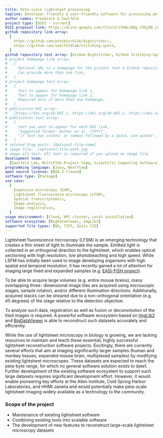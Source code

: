 ```yaml
---
title: Peta-scale lightsheet processing
tagline: Developer-friendly & user-friendly software for processing peta-byte scale lightsheet datasets.
author names: Preibisch & Saalfeld
project type: [OSSI - current]
OSSI proposal link: https://drive.google.com/file/d/17m9LCBOg_YXQj0Q_LOsGYDOnSd_88ONJ/view
github repository link array:
  [
    https://github.com/preibischlab/bigstitcher/,
    https://github.com/saalfeldlab/stitching-spark,
  ]
github repository text array: [GitHub BigStitcher, GitHub Stitching-Spark]
# project homepage link array:
#   [
#     Optional URL to a homepage for the project (not a GitHub repository),
#     Can provide more than one link,
#   ]
# project homepage text array:
#   [
#     Text to appear for homepage link 1,
#     Text to appear for homepage link 2,
#     Required only if more than one homepage,
#   ]
# publication DOI array:
#   [https://doi.org/10.DOI.1, https://doi.org/10.DOI.2, https://doi.org/10.DOI.n]
# publication text array:
#   [
#     text you want to appear for each DOI link,
#     "Suggested format: Author et al. (YYYY)",
#     "if text has colons: or commas followed by a space, use quotes",
#   ]
# related blog posts: [Optional-file-name]
# image file: ./optional-file-path.jpg
# image alt text: Alt text is required if you upload an image file
development team:
  [Saalfeld Lab, MultiFISH Project Team, Scientific Computing Software]
programming language: [Java, Nextflow]
open source license: [BSD-3 Clause]
software type: [Package]
use case:
  [
    Expansion microscopy (ExM),
    Lightsheet fluorescence microscopy (LFSM),
    Spatial transcriptomics,
    Image analysis,
    Image registration,
  ]
usage environment: [Cloud, HPC cluster, Local installation]
software ecosystem: [BigDataViewer, ImgLib2]
supported file types: [N5, TIFF, Zeiss CZI]
---
```


Lightsheet fluorescence microscopy (LFSM) is an emerging technology that creates a thin sheet of light to illuminate the sample. Emitted light is collected in an orthogonal direction to the lightsheet, which enables optical sectioning with high resolution, low photobleaching and high speed. While LSFM has initially been used to image developing organisms with high spatial and temporal resolution, it has recently gained a lot of attention for imaging large fixed and expanded samples (e.g. [EASI-FISH project](https://doi.org/10.1101/2021.03.08.434304)).

To be able to acquire large volumes (e.g. entire mouse brains), many overlapping three- dimensional image tiles are acquired using microscopic stages, sample rotation, and/or different illumination directions. Additionally, acquired stacks can be sheared due to a non-orthogonal orientation (e.g. 45 degrees) of the stage relative to the detection objective.

To analyze such data, registration as well as fusion or deconvolution of the tiled images is required. A powerful software ecosystem based on [ImgLib2](https://doi.org/10.1093/bioinformatics/bts543) and [BigDataViewer](https://doi.org/10.1038/nmeth.3392) is able to reconstruct such datasets accurately and efficiently.

While the use of lightsheet microscopy in biology is growing, we are lacking resources to maintain and teach these essential, highly successful lightsheet reconstruction software projects.
Excitingly, there are currently several efforts that aim at imaging significantly larger samples (human and monkey tissues, expanded mouse brain, multiplexed samples) by modifying existing lightsheet microscopes. These datasets are expected to reach the peta-byte range, for which no general software solution exists to date1. Further development of the existing software ecosystem to support such large datasets requires significant development effort. However, it would enable pioneering key efforts at the Allen Institute, Cold Spring Harbor Laboratories, and HHMI Janelia and would potentially make peta-scale lightsheet imaging widely available as a technology to the community.

### Scope of the project

- Maintenance of existing lightsheet software
- Combining existing tools into scalable software
- The development of new features to reconstruct large-scale lightsheet microscopy datasets
